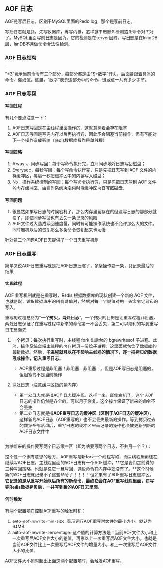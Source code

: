 

## AOF 日志

AOF是写后日志，区别于MySQL里面的Redo log，那个是写前日志。

写后日志就是指，先写数据库，再写内存，这样就不用额外检测这条命令对不对了。MySQL里面写前日志是因为，它的检测是在server层的，写日志是在InnoDB层，InnDB不用做命令合法性检测。

### AOF 日志结构

<img src="/Users/yixia/Desktop/coding-experience/干死小公司妈的/图片/4d120bee623642e75fdf1c0700623a9f.webp"  style="zoom:10%"  />

“*3”表示当前命令有三个部分，每部分都是由“$+数字”开头，后面紧跟着具体的命令、键或值。这里，“数字”表示这部分中的命令、键或值一共有多少字节。

### AOF 日志写回

#### 写回过程

有几个要点注意一下：

1. AOF日志写回是在主线程里面操作的，这就意味着会存在阻塞
2. AOF日志写回是写完内存以后再执行的，因此不会阻塞当前操作，但有可能对下一个操作造成影响（redis数据库操作是单线程）

#### 写回策略

1. Always，同步写回：每个写命令执行完，立马同步地将日志写回磁盘；
2. Everysec，每秒写回：每个写命令执行完，只是先把日志写到 AOF 文件的内存缓冲区，每隔一秒把缓冲区中的内容写入磁盘；
3. No，操作系统控制的写回：每个写命令执行完，只是先把日志写到 AOF 文件的内存缓冲区，由操作系统决定何时将缓冲区内容写回磁盘。

#### 写回问题

1. 很显然如果写日志的时候宕机了，那么内存里面存在的但没写日志的那部分就没了，即使同步写回也有丢失一条记录的风险
2. AOF文件过大造成写回速度慢，同时有可能操作系统也不允许那么大的文件。同时宕机以后的恢复那么多条命令恢复起来也太慢

针对第二个问题AOF日志提供了一个日志重写机制

### AOF 日志重写

简单来说AOF日志重写就是把AOF日志压缩了，多条操作变一条，只记录最后的结果

#### 实现过程

AOF 重写机制就是在重写时，Redis 根据数据库的现状创建一个新的 AOF 文件，也就是说，读取数据库中的所有键值对，然后对每一个键值对用一条命令记录它的写入。

重写的过程总结为“**一个拷贝，两处日志**”。一个拷贝的目的是让重写过程非阻塞，两处日志保证了在重写过程中新来的命令第一不会丢失，第二可以顺利的写到重写日志里面去

1. 一个拷贝：每次执行重写时，主线程 fork 出后台的 bgrewriteaof 子进程。此时，操作系统会把主线程的内存拷贝一份给子进程，这里面就包含了数据库的最新数据。然后，**子进程就可以在不影响主线程的情况下，逐一把拷贝的数据写成操作，记入重写日志**。
   + AOF重写过程是非阻塞！非阻塞！非阻塞！，但是AOF写日志是阻塞的，但阻塞的不是当前操作

2. 两处日志（注意缓冲区指的是内存）
   + 第一处日志就是指AOF 日志缓冲区。这样一来，即使宕机了，这个 AOF 日志的操作仍然是齐全的，可以用于恢复。这个操作保证了新来的命令不会丢失
   + 第二处日志就是指**AOF重写日志的缓冲区（区别于AOF日志的缓冲区）**，这样新的AOF日志（AOF重写的）也不会丢失最新的操作。等到拷贝过去的数据全部落盘后，重写日志的缓冲区里面记录的操作也会被更新到新的AOF日志文件中

<img src="/Users/yixia/Desktop/coding-experience/干死小公司妈的/图片/6b054eb1aed0734bd81ddab9a31d0be8.webp"  style="zoom:10%"  />

为啥新来的操作要写两个日志缓冲区（即为啥要写两个日志，不共用一个？）：

这个是一个很有意思的地方。AOF重写是新fork一个线程写的，而主线程里面还在继续写AOF日志。主线程里面的AOF日志有一个AOF缓冲，**它是我们之前讲的三种写回策略，也就是说它一旦写回，这些命令在内存中就没有了。**这个时候新的AOF日志就记录不了这些命令了！！！！但如果有了AOF重写日志缓冲区。**它记录的是从重写开始以后所有的新命令**，**最终它会在AOF重写线程里面，在写完Redis数据拷贝后，一并写到新的AOF日志里面。**

#### 何时触发

有两个配置项在控制AOF重写的触发时机：

1. auto-aof-rewrite-min-size: 表示运行AOF重写时文件的最小大小，默认为64MB
2. auto-aof-rewrite-percentage: 这个值的计算方法是：当前AOF文件大小和上一次重写后AOF文件大小的差值，再除以上一次重写后AOF文件大小。也就是当前AOF文件比上一次重写后AOF文件的增量大小，和上一次重写后AOF文件大小的比值。

AOF文件大小同时超出上面这两个配置项时，会触发AOF重写。